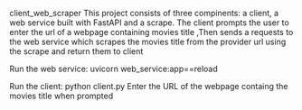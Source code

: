 client_web_scraper
This project consists of three compinents: a client,  a web service built with FastAPI and a scrape.
The client prompts the user to enter the url of a webpage containing movies title ,Then sends a requests to the web service which scrapes the movies title from the provider url using the scrape and return them to client

Run the web service:
uvicorn web_service:app==reload

Run the client:
python client.py
Enter the URL of the webpage containg the movies title when prompted
